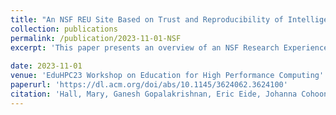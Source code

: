 ```yaml
---
title: "An NSF REU Site Based on Trust and Reproducibility of Intelligent Computation: Experience Report"
collection: publications
permalink: /publication/2023-11-01-NSF
excerpt: 'This paper presents an overview of an NSF Research Experience for Undergraduate (REU) Site on Trust and Reproducibility of Intelligent Computation, delivered by faculty and graduate students in the Kahlert School of Computing at University of Utah. The chosen themes bring together several concerns for the future in producing computational results that can be trusted: secure, reproducible, based on sound algorithmic foundations, and developed in the context of ethical considerations. The research areas represented by student projects include machine learning, high-performance computing, algorithms and applications, computer security, data science, and human-centered computing. In the first four weeks of the program, the entire student cohort spent their mornings in lessons from experts in these crosscutting topics, and used one-of-a-kind research platforms operated by the University of Utah, namely NSF-funded CloudLab and POWDER facilities; reading assignments, quizzes, and hands-on exercises reinforced the lessons. In the subsequent five weeks, lectures were less frequent, as students branched into small groups to develop their research projects. The final week focused on a poster presentation and final report. Through describing our experiences, this program can serve as a model for preparing a future workforce to integrate machine learning into trustworthy and reproducible applications.'
 
date: 2023-11-01
venue: 'EduHPC23 Workshop on Education for High Performance Computing'
paperurl: 'https://dl.acm.org/doi/abs/10.1145/3624062.3624100'
citation: 'Hall, Mary, Ganesh Gopalakrishnan, Eric Eide, Johanna Cohoon, Jeff Phillips, Mu Zhang, Shireen Elhabian et al. "An NSF REU Site Based on Trust and Reproducibility of Intelligent Computation: Experience Report." In Proceedings of the SC'23 Workshops of The International Conference on High Performance Computing, Network, Storage, and Analysis, pp. 343-349. 2023.'
---
```

